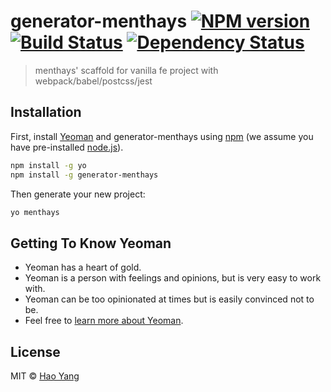 # generator-menthays [![NPM version][npm-image]][npm-url] [![Build Status][travis-image]][travis-url] [![Dependency Status][daviddm-image]][daviddm-url]
> menthays&#39; scaffold for vanilla fe project with webpack/babel/postcss/jest

## Installation

First, install [Yeoman](http://yeoman.io) and generator-menthays using [npm](https://www.npmjs.com/) (we assume you have pre-installed [node.js](https://nodejs.org/)).

```bash
npm install -g yo
npm install -g generator-menthays
```

Then generate your new project:

```bash
yo menthays
```

## Getting To Know Yeoman

 * Yeoman has a heart of gold.
 * Yeoman is a person with feelings and opinions, but is very easy to work with.
 * Yeoman can be too opinionated at times but is easily convinced not to be.
 * Feel free to [learn more about Yeoman](http://yeoman.io/).

## License

MIT © [Hao Yang]()


[npm-image]: https://badge.fury.io/js/generator-menthays.svg
[npm-url]: https://npmjs.org/package/generator-menthays
[travis-image]: https://travis-ci.org/menthays/generator-menthays.svg?branch=master
[travis-url]: https://travis-ci.org/menthays/generator-menthays
[daviddm-image]: https://david-dm.org/menthays/generator-menthays.svg?theme=shields.io
[daviddm-url]: https://david-dm.org/menthays/generator-menthays

